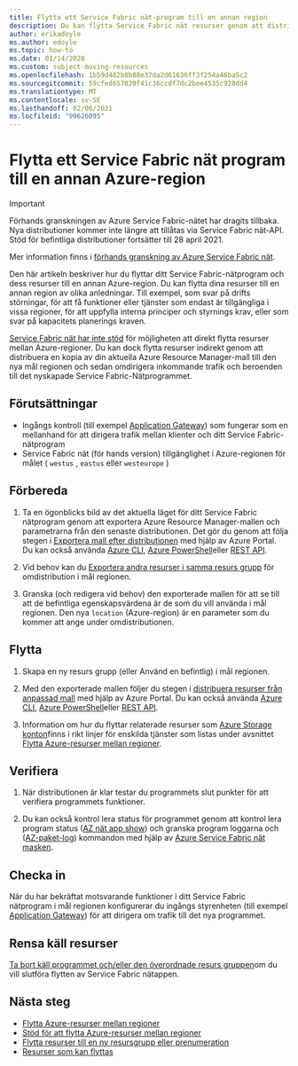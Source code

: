 ```yaml
---
title: Flytta ett Service Fabric nät-program till en annan region
description: Du kan flytta Service Fabric nät resurser genom att distribuera en kopia av din aktuella mall till en ny Azure-region.
author: erikadoyle
ms.author: edoyle
ms.topic: how-to
ms.date: 01/14/2020
ms.custom: subject-moving-resources
ms.openlocfilehash: 1b59d482b8b88e37da2d61636ff3f254a46ba5c2
ms.sourcegitcommit: 59cfed657839f41c36ccdf7dc2bee4535c920dd4
ms.translationtype: MT
ms.contentlocale: sv-SE
ms.lasthandoff: 02/06/2021
ms.locfileid: "99626095"
---
```

# <a name="move-a-service-fabric-mesh-application-to-another-azure-region"></a>Flytta ett Service Fabric nät program till en annan Azure-region

> [!IMPORTANT]
> Förhands granskningen av Azure Service Fabric-nätet har dragits tillbaka. Nya distributioner kommer inte längre att tillåtas via Service Fabric nät-API. Stöd för befintliga distributioner fortsätter till 28 april 2021.
> 
> Mer information finns i [förhands granskning av Azure Service Fabric nät](https://azure.microsoft.com/updates/azure-service-fabric-mesh-preview-retirement/).

Den här artikeln beskriver hur du flyttar ditt Service Fabric-nätprogram och dess resurser till en annan Azure-region. Du kan flytta dina resurser till en annan region av olika anledningar. Till exempel, som svar på drifts störningar, för att få funktioner eller tjänster som endast är tillgängliga i vissa regioner, för att uppfylla interna principer och styrnings krav, eller som svar på kapacitets planerings kraven.

 [Service Fabric nät har inte stöd](../azure-resource-manager/management/region-move-support.md#microsoftservicefabricmesh) för möjligheten att direkt flytta resurser mellan Azure-regioner. Du kan dock flytta resurser indirekt genom att distribuera en kopia av din aktuella Azure Resource Manager-mall till den nya mål regionen och sedan omdirigera inkommande trafik och beroenden till det nyskapade Service Fabric-Nätprogrammet.

## <a name="prerequisites"></a>Förutsättningar

* Ingångs kontroll (till exempel [Application Gateway](../application-gateway/index.yml)) som fungerar som en mellanhand för att dirigera trafik mellan klienter och ditt Service Fabric-nätprogram
* Service Fabric nät (för hands version) tillgänglighet i Azure-regionen för målet ( `westus` , `eastus` eller `westeurope` )

## <a name="prepare"></a>Förbereda

1. Ta en ögonblicks bild av det aktuella läget för ditt Service Fabric nätprogram genom att exportera Azure Resource Manager-mallen och parametrarna från den senaste distributionen. Det gör du genom att följa stegen i [Exportera mall efter distributionen](../azure-resource-manager/templates/export-template-portal.md#export-template-after-deployment) med hjälp av Azure Portal. Du kan också använda [Azure CLI](../azure-resource-manager/management/manage-resource-groups-cli.md#export-resource-groups-to-templates), [Azure PowerShell](../azure-resource-manager/management/manage-resource-groups-powershell.md#export-resource-groups-to-templates)eller [REST API](/rest/api/resources/resourcegroups/exporttemplate).

2. Vid behov kan du [Exportera andra resurser i samma resurs grupp](../azure-resource-manager/templates/export-template-portal.md#export-template-from-a-resource-group) för omdistribution i mål regionen.

3. Granska (och redigera vid behov) den exporterade mallen för att se till att de befintliga egenskapsvärdena är de som du vill använda i mål regionen. Den nya `location` (Azure-region) är en parameter som du kommer att ange under omdistributionen.

## <a name="move"></a>Flytta

1. Skapa en ny resurs grupp (eller Använd en befintlig) i mål regionen.

2. Med den exporterade mallen följer du stegen i [distribuera resurser från anpassad mall](../azure-resource-manager/templates/deploy-portal.md#deploy-resources-from-custom-template) med hjälp av Azure Portal. Du kan också använda [Azure CLI](../azure-resource-manager/templates/deploy-cli.md), [Azure PowerShell](../azure-resource-manager/templates/deploy-powershell.md)eller [REST API](../azure-resource-manager/templates/deploy-rest.md).

3. Information om hur du flyttar relaterade resurser som [Azure Storage konton](../storage/common/storage-account-move.md)finns i rikt linjer för enskilda tjänster som listas under avsnittet [Flytta Azure-resurser mellan regioner](../azure-resource-manager/management/move-region.md).

## <a name="verify"></a>Verifiera

1. När distributionen är klar testar du programmets slut punkter för att verifiera programmets funktioner.

2. Du kan också kontrol lera status för programmet genom att kontrol lera program status ([AZ nät app show](/cli/azure/ext/mesh/mesh/app#ext-mesh-az-mesh-app-show)) och granska program loggarna och ([AZ-paket-log](/cli/azure/ext/mesh/mesh/code-package-log)) kommandon med hjälp av [Azure Service Fabric nät masken](./service-fabric-mesh-quickstart-deploy-container.md#set-up-service-fabric-mesh-cli).

## <a name="commit"></a>Checka in

När du har bekräftat motsvarande funktioner i ditt Service Fabric nätprogram i mål regionen konfigurerar du ingångs styrenheten (till exempel [Application Gateway](../application-gateway/redirect-overview.md)) för att dirigera om trafik till det nya programmet.

## <a name="clean-up-source-resources"></a>Rensa käll resurser

[Ta bort käll programmet och/eller den överordnade resurs gruppen](../azure-resource-manager/management/delete-resource-group.md)om du vill slutföra flytten av Service Fabric nätappen.

## <a name="next-steps"></a>Nästa steg

* [Flytta Azure-resurser mellan regioner](../azure-resource-manager/management/move-region.md)
* [Stöd för att flytta Azure-resurser mellan regioner](../azure-resource-manager/management/region-move-support.md)
* [Flytta resurser till en ny resursgrupp eller prenumeration](../azure-resource-manager/management/move-resource-group-and-subscription.md)
* [Resurser som kan flyttas](../azure-resource-manager/management/move-support-resources.md
)
